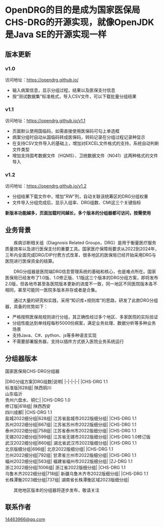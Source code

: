 # OpenDRG的目的是成为国家医保局CHS-DRG的开源实现，就像OpenJDK是Java SE的开源实现一样

## 版本更新
### v1.0 
访问地址：https://opendrg.github.io/
* 输入病案信息，显示分组过程，结果以及医保支付信息
* 按“测试数据集”标准格式，导入CSV文件，可以下载批量分组结果

### v1.1
访问地址：https://opendrg.github.io/v1.1
* 页面默认使用国临码，如需直接使用医保码可勾上单选框
* 病案分组时自动从国临码转成医保码，转码记录在分组过程记录种显示
* 在支持CSV文件导入的基础上，增加对EXCEL文件格式的支持，系统自动判断文件类型
* 增加支持国考数据文件（HQMS）、卫统数据文件（N041）这两种格式的文件导入

### v1.2
访问地址：https://opendrg.github.io/v1.2
* 分组结果下载文件中，增加"RW"列，自动关联该统筹区的DRG分组权重
* 文件导入分组完成后，显示入组率、DRG组数、CMI这三个关键指标

**新版本功能越多，页面加载时间越长，多个版本的分组器都可访问，按需使用**

## 业务背景

&emsp;&emsp;疾病诊断相关组（Diagnosis Related Groups，DRG）是用于衡量医疗服务质量效率以及进行医保支付的重要工具。国家医疗保障局要求从2022到2024年，三年内全面完成DRG/DIP付费方式改革，很多地区的医保局已经开始采用DRG与医院进行医保资金的结算。

&emsp;&emsp;DRG分组器是医院端DRG信息管理系统的基础和核心，也是难点所在。国家医保局已经发布了1.0版、1.0修正版、1.1版这三个版本的DRG分组方案，即将发布2.0版，但各地市甚至各医院版本更新的进度不一致，同一地区不同医院版本各不相同，甚至可能同一医院多版本并存或者是合集。

&emsp;&emsp;通过大量的研究和实践，采用“知识库+规则库”的思路，研发了此款DRG分组器，具备的优势如下：
* 严格按照医保局规则进行分组，其正确性经过多个地区、多家医院的实际验证
* 分组性能达到单线程每秒5000份病案，满足业务处理、数据分析等多种业务场景
* 支持Java、C#、python、js等多种语言实现
* 不需要部署服务器，支持以插件方式嵌入医院业务系统运行

## 分组器版本
国家医保局CHS-DRG分组器

|DRG分组方案|DRG组数|说明|
|-|-|-|-|
|CHS-DRG 1.1<br>标准版|628组| 陕西铜川<br>山东临沂<br>贵州六盘水、铜仁|
|CHS-DRG 1.0<br>修订版|618组| 陕西西安<br>四川成都|
|CHS-DRG 1.1<br>盐城2022细分组|628组| 江苏省盐城市2022版细分组|
|CHS-DRG 1.1<br>苏州2022细分组|667组| 江苏省苏州市2022版细分组|
|CHS-DRG 1.1<br>泰州2022细分组|758组| 江苏省泰州市2022版细分组|
|CHS-DRG 1.1<br>无锡2022细分组|599组| 江苏省无锡市2022版细分组|
|CHS-DRG 1.0修订版<br>武汉2022细分组|660组| 湖北省武汉市2022版细分组|
|CHS-DRG 1.1<br>北京版细分组|696组| 北京2022版细分组|
|CHS-DRG 1.1<br>兰州2022细分组|792组| 甘肃省兰州市2022版细分组|
|CHS-DRG 1.1<br>福州2022细分组|563组| 福建省福州市2022版细分组|
|ZJ-DRG 1.1<br>浙江2022细分组|1006组| 浙江省2022版细分组|
|CHS-DRG 1.1<br>乌鲁木齐2022细分组|718组| 新疆乌鲁木齐市2022版细分组|
|CHS-DRG 1.1<br>长株潭衡2023细分组|737组| 湖南省长株潭衡区域2023版细分组|

&emsp;&emsp;其他地区版本的分组器将逐步发布，敬请关注

## 联系作者
14463966@qq.com